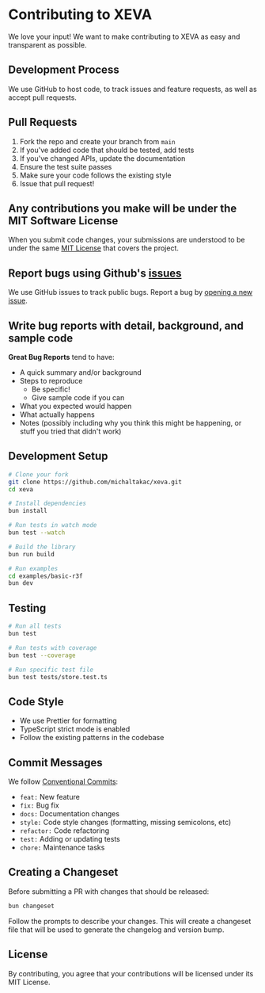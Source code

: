 # Contributing to XEVA

We love your input! We want to make contributing to XEVA as easy and transparent as possible.

## Development Process

We use GitHub to host code, to track issues and feature requests, as well as accept pull requests.

## Pull Requests

1. Fork the repo and create your branch from `main`
2. If you've added code that should be tested, add tests
3. If you've changed APIs, update the documentation
4. Ensure the test suite passes
5. Make sure your code follows the existing style
6. Issue that pull request!

## Any contributions you make will be under the MIT Software License

When you submit code changes, your submissions are understood to be under the same [MIT License](LICENSE) that covers the project.

## Report bugs using Github's [issues](https://github.com/michaltakac/xeva/issues)

We use GitHub issues to track public bugs. Report a bug by [opening a new issue](https://github.com/michaltakac/xeva/issues/new).

## Write bug reports with detail, background, and sample code

**Great Bug Reports** tend to have:

- A quick summary and/or background
- Steps to reproduce
  - Be specific!
  - Give sample code if you can
- What you expected would happen
- What actually happens
- Notes (possibly including why you think this might be happening, or stuff you tried that didn't work)

## Development Setup

```bash
# Clone your fork
git clone https://github.com/michaltakac/xeva.git
cd xeva

# Install dependencies
bun install

# Run tests in watch mode
bun test --watch

# Build the library
bun run build

# Run examples
cd examples/basic-r3f
bun dev
```

## Testing

```bash
# Run all tests
bun test

# Run tests with coverage
bun test --coverage

# Run specific test file
bun test tests/store.test.ts
```

## Code Style

- We use Prettier for formatting
- TypeScript strict mode is enabled
- Follow the existing patterns in the codebase

## Commit Messages

We follow [Conventional Commits](https://www.conventionalcommits.org/):

- `feat:` New feature
- `fix:` Bug fix
- `docs:` Documentation changes
- `style:` Code style changes (formatting, missing semicolons, etc)
- `refactor:` Code refactoring
- `test:` Adding or updating tests
- `chore:` Maintenance tasks

## Creating a Changeset

Before submitting a PR with changes that should be released:

```bash
bun changeset
```

Follow the prompts to describe your changes. This will create a changeset file that will be used to generate the changelog and version bump.

## License

By contributing, you agree that your contributions will be licensed under its MIT License.
